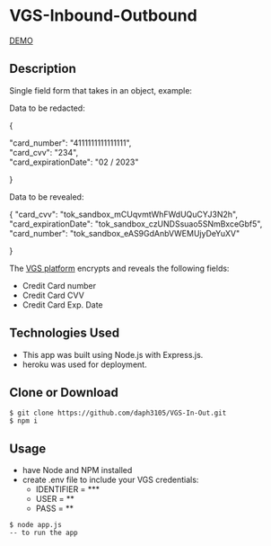 # VGS-Inbound-Outbound

[DEMO](https://vgs-test.herokuapp.com/)



## Description
Single field form that takes in an object, example:


Data to be redacted:



{

  "card_number": "4111111111111111",	 
  "card_cvv": "234",	  
  "card_expirationDate": "02 / 2023"
  
}


Data to be revealed:

{
    "card_cvv": "tok_sandbox_mCUqvmtWhFWdUQuCYJ3N2h",
    "card_expirationDate": "tok_sandbox_czUNDSsuao5SNmBxceGbf5",
    "card_number": "tok_sandbox_eAS9GdAnbVWEMUjyDeYuXV"
    
}

The [VGS platform](https://www.verygoodsecurity.com/) encrypts and reveals the following fields:
- Credit Card number
- Credit Card CVV
- Credit Card Exp. Date

## Technologies Used
- This app was built using Node.js with Express.js.
- heroku was used for deployment.

## Clone or Download
```
$ git clone https://github.com/daph3105/VGS-In-Out.git
$ npm i
```

## Usage
- have Node and NPM installed
- create .env file to include your VGS credentials:
  - IDENTIFIER = ***
  - USER = **
  - PASS = **
 ```
 $ node app.js 
 -- to run the app
 ```
